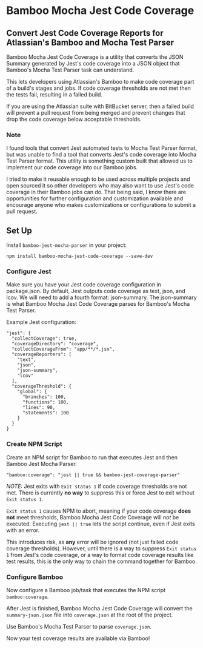 # Bamboo Mocha Jest Code Coverage
## Convert Jest Code Coverage Reports for Atlassian's Bamboo and Mocha Test Parser

Bamboo Mocha Jest Code Coverage is a utility that converts the JSON Summary generated by Jest's code coverage into a JSON object that Bamboo's Mocha Test Parser task can understand.

This lets developers using Atlassian's Bamboo to make code coverage part of a build's stages and jobs. If code coverage thresholds are not met then the tests fail, resulting in a failed build.

If you are using the Atlassian suite with BitBucket server, then a failed build will prevent a pull request from being merged and prevent changes that drop the code coverage below acceptable thresholds.

### Note

I found tools that convert Jest automated tests to Mocha Test Parser format, but was unable to find a tool that converts Jest's code coverage into Mocha Test Parser format. This utility is something custom built that allowed us to implement our code coverage into our Bamboo jobs.

I tried to make it reusable enough to be used across multiple projects and open sourced it so other developers who may also want to use Jest's code coverage in their Bamboo jobs can do. That being said, I know there are opportunities for further configuration and customization available and encourage anyone who makes customizations or configurations to submit a pull request.

## Set Up

Install `bamboo-jest-mocha-parser` in your project:

```
npm install bamboo-mocha-jest-code-coverage --save-dev
```

### Configure Jest

Make sure you have your Jest code coverage configuration in package.json. By default, Jest outputs code coverage as text, json, and lcov. We will need to add a fourth format: json-summary. The json-summary is what Bamboo Mocha Jest Code Coverage parses for Bamboo's Mocha Test Parser.

Example Jest configuration:
```
"jest": {
  "collectCoverage": true,
  "coverageDirectory": "coverage",
  "collectCoverageFrom": "app/**/*.jsx",
  "coverageReporters": [
    "text",
    "json",
    "json-summary",
    "lcov"
  ],
  "coverageThreshold": {
    "global": {
      "branches": 100,
      "functions": 100,
      "lines": 90,
      "statements": 100
    }
  }
}
```

### Create NPM Script

Create an NPM script for Bamboo to run that executes Jest and then Bamboo Jest Mocha Parser.

```
"bamboo:coverage": "jest || true && bamboo-jest-coverage-parser"
```

*NOTE:* Jest exits with `Exit status 1` if code coverage thresholds are not met. There is currently **no way** to suppress this or force Jest to exit without `Exit status 1`.

`Exit status 1` causes NPM to abort, meaning if your code coverage **does not** meet thresholds, Bamboo Mocha Jest Code Coverage will *not* be executed. Executing `jest || true` lets the script continue, even if Jest exits with an error.

This introduces risk, as **any** error will be ignored (not just failed code coverage thresholds). However, until there is a way to suppress `Exit status 1` from Jest's code coverage, or a way to format code coverage results like test results, this is the only way to chain the command together for Bamboo.

### Configure Bamboo

Now configure a Bamboo job/task that executes the NPM script `bamboo:coverage`.

After Jest is finished, Bamboo Mocha Jest Code Coverage will convert the `summary-json.json` file into `coverage.json` at the root of the project.

Use Bamboo's Mocha Test Parser to parse `coverage.json`.

Now your test coverage results are available via Bamboo!
